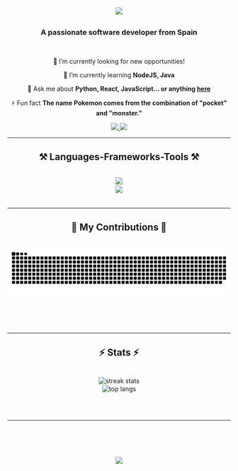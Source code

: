 
<h1 align="center">
    <img src="https://readme-typing-svg.herokuapp.com/?font=Righteous&size=35&center=true&vCenter=true&width=500&height=70&duration=4000&lines=Hi+There!+👋;+I'm+Pablo+Berlanga!;" />
</h1>

<h3 align="center">A passionate software developer from Spain </h3>

<br/>

<div align="center">
 
🔭 I’m currently looking for new opportunities!
 
🌱 I’m currently learning **NodeJS, Java**

💬 Ask me about **Python, React, JavaScript... or anything [here](https://www.linkedin.com/in/pablo-berlanga-mbala)**

⚡ Fun fact **The name Pokemon comes from the combination of "pocket" and "monster."**

 </div>
 
<div align="center"> 
  <a href="mailto:pabermb@gmail.com">
    <img src="https://img.shields.io/badge/Gmail-333333?style=for-the-badge&logo=gmail&logoColor=red" />
  </a>
  <a href="https://linkedin.com/in/pablo-berlanga-mbala" target="_blank">
    <img src="https://img.shields.io/badge/LinkedIn-0077B5?style=for-the-badge&logo=linkedin&logoColor=white" target="_blank" />
  </a>
</div>

 <hr/>
 
<h2 align="center">⚒️ Languages-Frameworks-Tools ⚒️</h2>
<br/>
<div align="center">
    <img src="https://skillicons.dev/icons?i=react,python,javascript,html,css,mysql" /> <br>
    <img src="https://skillicons.dev/icons?i=tailwind,postgresql,bootstrap,vscode,flask,figma,git,github" /><br>
</div>

<br/>
<hr/>

<div align="center">
  <h2>🐍 My Contributions 🐍</h2>
  <br>
<img alt="snake eating my contributions" src="https://raw.githubusercontent.com/MeliodasCRM/MeliodasCRM/output/github-contribution-grid-snake.svg" />
  
  <br/><br/><br/>
</div>

<hr/>

<h2 align="center">⚡ Stats ⚡</h2>
<br>
<div align=center>
    <img width=390 src="https://github-readme-stats.vercel.app/api?username=MeliodasCRM&theme=react&show_icons=true&hide_border=false&count_private=true" alt="streak stats"/> <br>
  <img width=325 align="center" src="https://github-readme-stats.vercel.app/api/top-langs/?username=MeliodasCRM&theme=react&show_icons=true&hide_border=false&layout=compact" alt="top langs" />
</div>

<br/><br/>

<hr/>

<br/>

<h1 align="center">
    <img src="https://readme-typing-svg.herokuapp.com/?font=Righteous&size=35&center=true&vCenter=true&width=550&height=70&duration=4800&lines=Thanks+For+Visiting!;+Contact+Me+Through+My+Socials!;" />
</h1>

<br/>
